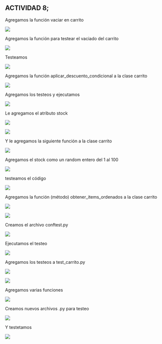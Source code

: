 ## ACTIVIDAD 8; 

Agregamos la función vaciar en carrito 

![](https://github.com/AriusJoel1/DesarrolloDeSoftware/blob/main/actiividad8/img/1.png)


Agregamos la función para testear el vaciado del carrito 

![](https://github.com/AriusJoel1/DesarrolloDeSoftware/blob/main/actiividad8/img/2.png)


Testeamos 

![](https://github.com/AriusJoel1/DesarrolloDeSoftware/blob/main/actiividad8/img/3.png)


Agregamos la función aplicar_descuento_condicional a la clase carrito 


![](https://github.com/AriusJoel1/DesarrolloDeSoftware/blob/main/actiividad8/img/4.png)



Agregamos los testeos y ejecutamos 

![](https://github.com/AriusJoel1/DesarrolloDeSoftware/blob/main/actiividad8/img/5.png)


Le agregamos el atributo stock  

![](https://github.com/AriusJoel1/DesarrolloDeSoftware/blob/main/actiividad8/img/6.png)


![](https://github.com/AriusJoel1/DesarrolloDeSoftware/blob/main/actiividad8/img/7.png)


Y le agregamos la siguiente función a la clase carrito 


![](https://github.com/AriusJoel1/DesarrolloDeSoftware/blob/main/actiividad8/img/8.jpg)



Agregamos el stock como un random entero del 1 al 100 



![](https://github.com/AriusJoel1/DesarrolloDeSoftware/blob/main/actiividad8/img/9.jpg)


testeamos el código  

![](https://github.com/AriusJoel1/DesarrolloDeSoftware/blob/main/actiividad8/img/10.jpg)


Agregamos la función (método) obtener_items_ordenados a la clase carrito 


![](https://github.com/AriusJoel1/DesarrolloDeSoftware/blob/main/actiividad8/img/11.jpg)



![](https://github.com/AriusJoel1/DesarrolloDeSoftware/blob/main/actiividad8/img/12.jpg)



Creamos el archivo conftest.py  


![](https://github.com/AriusJoel1/DesarrolloDeSoftware/blob/main/actiividad8/img/13.jpg)





Ejecutamos el testeo 

![](https://github.com/AriusJoel1/DesarrolloDeSoftware/blob/main/actiividad8/img/14.jpg)



Agregamos los testeos a test_carrito.py 

![](https://github.com/AriusJoel1/DesarrolloDeSoftware/blob/main/actiividad8/img/15.jpg)


![](https://github.com/AriusJoel1/DesarrolloDeSoftware/blob/main/actiividad8/img/16.jpg)



Agregamos varias funciones   


![](https://github.com/AriusJoel1/DesarrolloDeSoftware/blob/main/actiividad8/img/17.jpg)


Creamos nuevos archivos .py para testeo 

![](https://github.com/AriusJoel1/DesarrolloDeSoftware/blob/main/actiividad8/img/18.jpg)



Y testetamos 

![](https://github.com/AriusJoel1/DesarrolloDeSoftware/blob/main/actiividad8/img/18.jpg)



